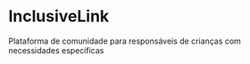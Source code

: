 # InclusiveLink
 Plataforma de comunidade para responsáveis de crianças com necessidades específicas
